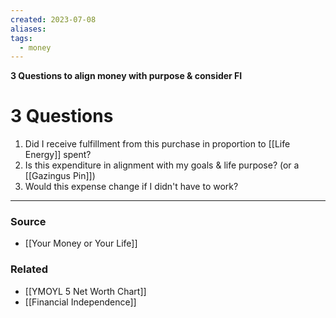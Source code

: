 ```yaml
---
created: 2023-07-08
aliases: 
tags:
  - money
---
```

**3 Questions to align money with purpose & consider FI**

# 3 Questions

1. Did I receive fulfillment from this purchase in proportion to [[Life Energy]] spent?
2. Is this expenditure in alignment with my goals & life purpose? (or a [[Gazingus Pin]])
3. Would this expense change if I didn't have to work? 

---

### Source
- [[Your Money or Your Life]]

### Related
- [[YMOYL 5 Net Worth Chart]] 
- [[Financial Independence]]